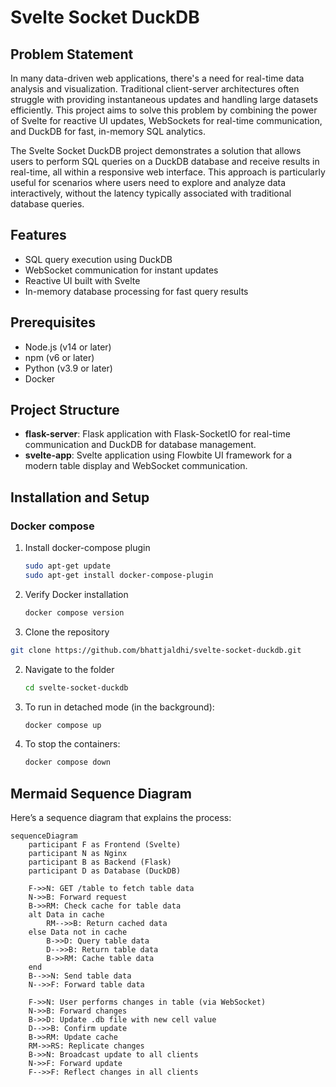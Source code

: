 # Svelte Socket DuckDB

## Problem Statement

In many data-driven web applications, there's a need for real-time data analysis and visualization. Traditional client-server architectures often struggle with providing instantaneous updates and handling large datasets efficiently. This project aims to solve this problem by combining the power of Svelte for reactive UI updates, WebSockets for real-time communication, and DuckDB for fast, in-memory SQL analytics.

The Svelte Socket DuckDB project demonstrates a solution that allows users to perform SQL queries on a DuckDB database and receive results in real-time, all within a responsive web interface. This approach is particularly useful for scenarios where users need to explore and analyze data interactively, without the latency typically associated with traditional database queries.

## Features

- SQL query execution using DuckDB
- WebSocket communication for instant updates
- Reactive UI built with Svelte
- In-memory database processing for fast query results

## Prerequisites

- Node.js (v14 or later)
- npm (v6 or later)
- Python (v3.9 or later)
- Docker

## Project Structure

- **flask-server**: Flask application with Flask-SocketIO for real-time communication and DuckDB for database management.
- **svelte-app**: Svelte application using Flowbite UI framework for a modern table display and WebSocket communication.

## Installation and Setup

### Docker compose

1. Install docker-compose plugin
   
    ```bash
    sudo apt-get update
    sudo apt-get install docker-compose-plugin
    ```

2. Verify Docker installation

    ```bash
    docker compose version
    ```
1. Clone the repository
   
```bash 
git clone https://github.com/bhattjaldhi/svelte-socket-duckdb.git
```

2. Navigate to the folder
   
   ```bash
   cd svelte-socket-duckdb
   ```

3. To run in detached mode (in the background):
   
    ```bash
    docker compose up
    ```

4. To stop the containers:

    ```bash
    docker compose down
    ```



## Mermaid Sequence Diagram

Here’s a sequence diagram that explains the process:

```mermaid
sequenceDiagram
    participant F as Frontend (Svelte)
    participant N as Nginx
    participant B as Backend (Flask)
    participant D as Database (DuckDB)

    F->>N: GET /table to fetch table data
    N->>B: Forward request
    B->>RM: Check cache for table data
    alt Data in cache
        RM-->>B: Return cached data
    else Data not in cache
        B->>D: Query table data
        D-->>B: Return table data
        B->>RM: Cache table data
    end
    B-->>N: Send table data
    N-->>F: Forward table data

    F->>N: User performs changes in table (via WebSocket)
    N->>B: Forward changes
    B->>D: Update .db file with new cell value
    D-->>B: Confirm update
    B->>RM: Update cache
    RM->>RS: Replicate changes
    B->>N: Broadcast update to all clients
    N->>F: Forward update
    F-->>F: Reflect changes in all clients
